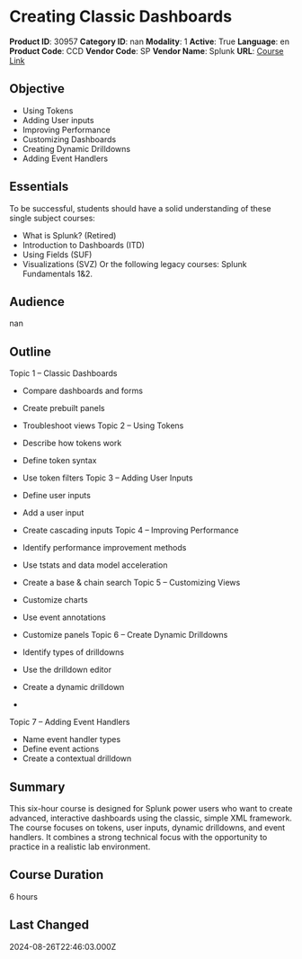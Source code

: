 # Creating Classic Dashboards

**Product ID**: 30957
**Category ID**: nan
**Modality**: 1
**Active**: True
**Language**: en
**Product Code**: CCD
**Vendor Code**: SP
**Vendor Name**: Splunk
**URL**: [Course Link](https://www.fastlaneus.com/course/splunk-ccd)

## Objective
- Using Tokens
- Adding User inputs
- Improving Performance
- Customizing Dashboards
- Creating Dynamic Drilldowns
- Adding Event Handlers

## Essentials
To be successful, students should have a solid understanding of these single subject courses:



- What is Splunk? (Retired)
- Introduction to Dashboards (ITD)
- Using Fields (SUF)
- Visualizations (SVZ)
Or the following legacy courses: Splunk Fundamentals 1&2.

## Audience
nan

## Outline
Topic 1 – Classic Dashboards


- Compare dashboards and forms
- Create prebuilt panels
- Troubleshoot views
Topic 2 – Using Tokens


- Describe how tokens work
- Define token syntax
- Use token filters
Topic 3 – Adding User Inputs


- Define user inputs
- Add a user input
- Create cascading inputs
Topic 4 – Improving Performance


- Identify performance improvement methods
- Use tstats and data model acceleration
- Create a base & chain search
Topic 5 – Customizing Views


- Customize charts
- Use event annotations
- Customize panels
Topic 6 – Create Dynamic Drilldowns


- Identify types of drilldowns
- Use the drilldown editor
- Create a dynamic drilldown
- 
Topic 7 – Adding Event Handlers


- Name event handler types
- Define event actions
- Create a contextual drilldown

## Summary
This six-hour course is designed for Splunk power users who want to create advanced, interactive dashboards using the classic, simple XML framework. The course focuses on tokens, user inputs, dynamic drilldowns, and event handlers. It combines a strong technical focus with the opportunity to practice in a realistic lab environment.

## Course Duration
6 hours

## Last Changed
2024-08-26T22:46:03.000Z
